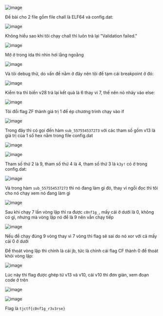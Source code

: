 ![image](https://github.com/user-attachments/assets/064449cc-e048-4e66-bd27-067754825a68)

Đề bài cho 2 file gồm file chall là ELF64 và config.dat:

![image](https://github.com/user-attachments/assets/e88f485d-a7c9-4dd1-a6c6-e49514bdc727)

Không hiểu sao khi tôi chạy chall thì luôn trả lại "Validation failed."

![image](https://github.com/user-attachments/assets/3bf7fb35-e7f6-4fbd-b3d2-66e1f6257c0d)

Mở ở trong ida thì nhìn hơi lằng ngoằng

![image](https://github.com/user-attachments/assets/b3634024-0605-4eb4-ab0b-cd37e2f6ca1f)

Và tôi debug thử, do vấn đề nằm ở đây nên tôi để tạm cái breakpoint ở đó:

![image](https://github.com/user-attachments/assets/38137818-b698-41e5-aa4c-74a67b619c75)

Kiểm tra thì biến v28 trả lại kết quả là 6 thay vì 7, thế nên nó nhảy vào else:

![image](https://github.com/user-attachments/assets/46769c3b-95f0-4d7a-b715-31a0575a1401)

Tôi đổi flag ZF thành giá trị 1 để ép chương trình chạy vào if 

![image](https://github.com/user-attachments/assets/351d3b57-32c9-4bc5-b235-2a06eaa7b475)

Trong đây thì có gọi đến hàm `sub_557554537273` với các tham số gồm v13 là giá trị của 1 số hex nằm trong file config.dat

![image](https://github.com/user-attachments/assets/233c518c-9a46-4f10-a8e3-f611427c2084)

![image](https://github.com/user-attachments/assets/3f68008e-443c-4342-b86a-7502cfe4ad03)

Tham số thứ 2 là 9, tham số thứ 4 là 4, tham số thứ 3 là `k3y!` có ở trong config.dat:

![image](https://github.com/user-attachments/assets/33254b8e-990e-41a3-92db-1e13ba695e3a)

Và trong hàm `sub_557554537273` thì nó đang làm gì đó, thay vì ngồi đọc thì tôi cho nó chạy xem nó đang làm gì

![image](https://github.com/user-attachments/assets/8083af78-741f-4b1e-b1d4-1e83b1915788)

Sau khi chạy 7 lần vòng lặp thì ra được `c0nf1g_`, mấy cái ở dưới là 0, không có gì, nhưng mà vòng lặp nó để là 9 nên vẫn chạy tiếp

![image](https://github.com/user-attachments/assets/463770b0-f88a-4143-864d-273caee966e6)

Nếu để chạy đúng 9 vòng thay vì 7 vòng thì flag sẽ sai do nó xor với cả mấy cái 0 ở dưới

Để thoát vòng lặp thì chỉnh là cái jb, tức là chỉnh cái flag CF thành 0 để thoát khỏi vòng lặp:

![image](https://github.com/user-attachments/assets/777dffc8-9f44-439b-b5fd-99a4e1a931f0)

Lúc này thì flag được ghép từ v13 và v10, cái v10 thì đơn giản, xem đoạn code ở trên

![image](https://github.com/user-attachments/assets/55063ddf-a953-47a6-97db-55248845dc84)

![image](https://github.com/user-attachments/assets/1a7fe042-ec63-49d8-9d02-faaa55a88cd6)

Flag là `tjctf{c0nf1g_r3v3rse}`


